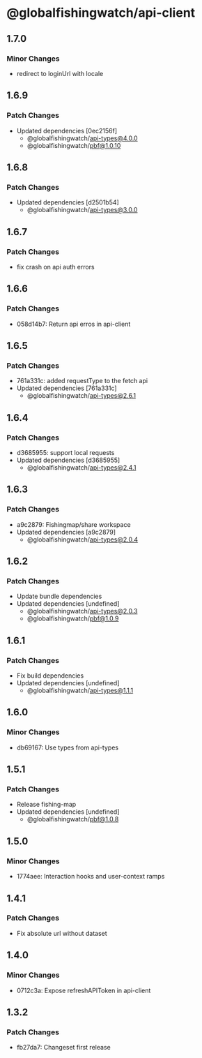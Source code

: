 # @globalfishingwatch/api-client

## 1.7.0

### Minor Changes

- redirect to loginUrl with locale

## 1.6.9

### Patch Changes

- Updated dependencies [0ec2156f]
  - @globalfishingwatch/api-types@4.0.0
  - @globalfishingwatch/pbf@1.0.10

## 1.6.8

### Patch Changes

- Updated dependencies [d2501b54]
  - @globalfishingwatch/api-types@3.0.0

## 1.6.7

### Patch Changes

- fix crash on api auth errors

## 1.6.6

### Patch Changes

- 058d14b7: Return api erros in api-client

## 1.6.5

### Patch Changes

- 761a331c: added requestType to the fetch api
- Updated dependencies [761a331c]
  - @globalfishingwatch/api-types@2.6.1

## 1.6.4

### Patch Changes

- d3685955: support local requests
- Updated dependencies [d3685955]
  - @globalfishingwatch/api-types@2.4.1

## 1.6.3

### Patch Changes

- a9c2879: Fishingmap/share workspace
- Updated dependencies [a9c2879]
  - @globalfishingwatch/api-types@2.0.4

## 1.6.2

### Patch Changes

- Update bundle dependencies
- Updated dependencies [undefined]
  - @globalfishingwatch/api-types@2.0.3
  - @globalfishingwatch/pbf@1.0.9

## 1.6.1

### Patch Changes

- Fix build dependencies
- Updated dependencies [undefined]
  - @globalfishingwatch/api-types@1.1.1

## 1.6.0

### Minor Changes

- db69167: Use types from api-types

## 1.5.1

### Patch Changes

- Release fishing-map
- Updated dependencies [undefined]
  - @globalfishingwatch/pbf@1.0.8

## 1.5.0

### Minor Changes

- 1774aee: Interaction hooks and user-context ramps

## 1.4.1

### Patch Changes

- Fix absolute url without dataset

## 1.4.0

### Minor Changes

- 0712c3a: Expose refreshAPIToken in api-client

## 1.3.2

### Patch Changes

- fb27da7: Changeset first release
